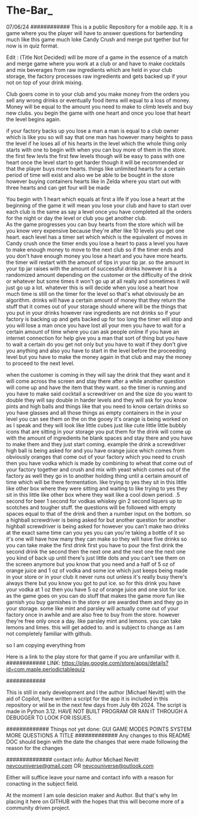 # The-Bar_
07/06/24
############
This is a public Repository for a mobile app.
It is a game where you the player will have to answer questions for bartending much like this game much loke Candy Crush and merge put tgether but for now is in quiz format.


Edit :
(Title Not Decided) will be more of a game in the essence of a match and merge game where you work at a club or and have to make cocktails and mix beverages from raw ingredients which are held in your club storage, the factory processes raw ingredients and gets backed up if your not on top of your drink mixing.

Club goers come in to your club amd you make money from the orders you sell any wrong drinks or eventually food items will equal to a loss of money. Money will be equal to the amount you need to make to climb levels and buy new clubs.
you begin the game with one heart and once you lose that heart the level begins again. 

if your factory backs up you lose a man a man is equal to a club owner which is like you so will say that one man has however many heights to pass the level if he loses all of his hearts in the level which the whole thing only starts with one to begin with when you can buy more of them in the store. 
the first few levls the first few levels though will be easy to pass with one heart once the level start to get harder though it will be recommended or that the player buys more hearts.
things like unlimited hearts for a certain period of time will exist and also we be able to be bought in the store however buying containers hearts like in Zelda where you start out with three hearts and can get four will be made

You begin with 1 heart which equals at first a life 
If you lose a heart at the beginning of the game it will mean you lose your club and have to start over each club is the same as say a level once you have completed all the orders for the night or day the level or club you get another club.  
As the game progresses you can buy hearts from the store which will be you know very expensive because they're after like 10 levels you get one heart.
each level has a timer set which which is the equivalent of moves in Candy crush once the timer ends you lose a heart to pass a level you have to make enough money to move to the next club so if the timer ends and you don't have enough money you lose a heart and you have more hearts. the timer will restart with the amount of tips in your tip jar. so the amount in your tip jar raises with the amount of successful drinks however it is a randomized amount depending on the customer or the difficulty of the drink or whatever but some times it won't go up at all really and sometimes it will just go up a lot. 
whatever this is will decide when you lose a heart how much time is still on the timer for the level so that's what obviously be an algorithm.
drinks will have a certain amount of money that they return the stuff that it comes out of your storage should where will be the things that you put in your drinks however raw ingredients are not drinks so if your factory is backing up and gets backed up for too long the timer will stop and you will lose a man once you have lost all your men you have to wait for a certain amount of time where you can ask people online if you have an internet connection for help give you a man that sort of thing but you have to wait a certain do you get not only but you have to wait if they don't give you anything and also you have to start in the level before the proceeding level but you have to make the money again in that club and may the money to proceed to the next level.

when the customer is coming in they will say the drink that they want and it will come across the screen and stay there after a while another question will come up and have the item that they want. so the timer is running and you have to make said cocktail a screwdriver on and the size do you want to double they will say double in harder levels and they will ask for you know pints and high balls and things like that you need to know certain drinks so you have glasses and all those things as empty containers in the in your level you can see them on the on the gooey it's orange is being worked on as I speak and they will look like little cubes just like cute little little bubbly icons that are sitting in your storage you put them for the drink will come up with the amount of ingredients he blank spaces and stay there and you have to make them and they just start coming. example the drink a screwdriver high ball is being asked for and you have orange juice which comes from obviously oranges that come out of your factory which you need to crush then you have vodka which is made by combining to wheat that come out of your factory together and crush and mix with yeast which comes out of the factory as well they go in to another holding thing until a certain amount of time which will be there fermentation. like trying to yes they sit in this little like other box where they were sitting and waiting to  like trying to yes they sit in this little like other box where they wait like a cool down period. .5 second for beer 1 second for vodkas whiskey gin 2 second liquers up to scotches and tougher stuff.
the questions will be followed with empty spaces equal to that of the drink and then a number input on the bottom.
so a highball screwdriver is being asked for but another question for another highball screwdriver is being asked for however you can't make two drinks at the exact same time can you yes you can you're taking a bottle of it so it's one will have how many they can make so they will have five drinks so you can take make the first drink first you have to pour the first drink the second drink the second then the next one and the next one the next one you kind of back up until there's just little dots and you can't see them on the screen anymore but you know that you need and a half of 5 oz of orange juice and 1 oz of vodka and some ice which just keeps being made in your store or in your club it never runs out unless it's really busy there's always there but you know you got to put ice.
so for this drink you have your vodka at 1 oz then you have 5 oz of orange juice and one slot for ice. 
as the game goes on you can do stuff that makes the game more fun like garnish you buy garnishes in the store or are awarded them and they go in your storage. some like mint and parsley will actually come out of your factory once in awhile and are also free to buy from the store.
however they're free only once a day. like parsley mint and lemons. 
you can take lemons and limes. this will get added to. and is subject to change as I am not completely familiar with github. 

so I am copying everything from

Here is a link to the play store for that game
if you are unfamiliar with it.
############
LINK:
https://play.google.com/store/apps/details?id=com.maple.periodictablequiz


############

This is still in early development and I the author [Michael Nevitt] with the aid of Copilot, have written a script for the app it is included in this repository or wiil
be in the next few days from July 6th 2024.
The script is made in Python 3.12.
HAVE NOT BUILT PROGRAM OR RAN IT THROUGH A DEBUGGER TO LOOK FOR ISSUES. 


#############
Things not yet done:
GUI 
GAME MODES
POINTS SYSTEM
MORE QUESTIONS
A TITLE
#############
Any changes to this README DOC should begin with the date the changes that were made following the reason for the changes 

##############
contact info:
Author 
Michael Nevitt
nevcouniverse@gmail.com OR nevcouniverse@outlook.com

Either will suffice leave your name and contact info with a reason for conacting in the subject field. 

At the moment I am sole desicion maker and Author. But that's why Im placing it here on GITHUB with the hopes that this will become more of a community driven project. 







